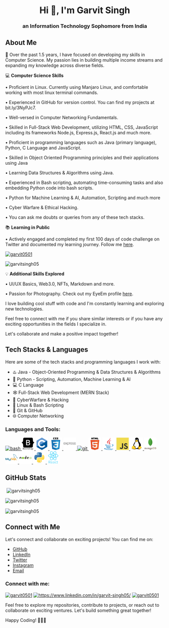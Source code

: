 <h1 align="center">Hi 👋, I'm Garvit Singh</h1>
<h3 align="center">an Information Technology Sophomore from India</h3>

## About Me

💼 Over the past 1.5 years, I have focused on developing my skills in Computer Science. My passion lies in building multiple income streams and expanding my knowledge across diverse fields.

💻 **Computer Science Skills**

• Proficient in Linux. Currently using Manjaro Linux, and comfortable working with most linux terminal commands.

• Experienced in GitHub for version control. You can find my projects at bit.ly/3NyPJc7.

• Well-versed in Computer Networking Fundamentals.

• Skilled in Full-Stack Web Development, utilizing HTML, CSS, JavaScript including its frameworks Node.js, Express.js, React.js and much more.

• Proficient in programming languages such as Java (primary language), Python, C Language and JavaScript. 

• Skilled in Object Oriented Programming principles and their applications using Java

• Learning Data Structures & Algorithms using Java.

• Experienced in Bash scripting, automating time-consuming tasks and also embedding Python code into bash scripts.

• Python for Machine Learning & AI, Automation, Scripting and much more

• Cyber Warfare & Ethical Hacking.

• You can ask me doubts or queries from any of these tech stacks.

📚 **Learning in Public**

• Actively engaged and completed my first 100 days of code challenge on Twitter and documented my learning journey. Follow me [here](bit.ly/3qMmWZI).

<p align="left"> <a href="https://twitter.com/garvit0501" target="blank"><img src="https://img.shields.io/twitter/follow/garvit0501?logo=twitter&style=for-the-badge" alt="garvit0501" /></a> </p>

<p align="left"> <img src="https://komarev.com/ghpvc/?username=garvitsingh05&label=Profile%20views&color=0e75b6&style=flat" alt="garvitsingh05" /> </p>

💡 **Additional Skills Explored**

• UI/UX Basics, Web3.0, NFTs, Markdown and more.

• Passion for Photography. Check out my EyeEm profile [here](bit.ly/3JmcjDo).

I love building cool stuff with code and I'm constantly learning and exploring new technologies.

Feel free to connect with me if you share similar interests or if you have any exciting opportunities in the fields I specialize in. 

Let's collaborate and make a positive impact together!

## Tech Stacks & Languages

Here are some of the tech stacks and programming languages I work with:

- ♨️ Java - Object-Oriented Programming & Data Structures & Algorithms
- :snake: Python - Scripting, Automation, Machine Learning & AI
- 💻 C Language
- 🕸 Full-Stack Web Development (MERN Stack)
- 🚀 CyberWarfare & Hacking
- :penguin: Linux & Bash Scripting
- 🔧 Git & GitHub
- 🌐 Computer Networking

<h3 align="left">Languages and Tools:</h3>
<p align="left"> <a href="https://www.gnu.org/software/bash/" target="_blank" rel="noreferrer"> <img src="https://www.vectorlogo.zone/logos/gnu_bash/gnu_bash-icon.svg" alt="bash" width="40" height="40"/> </a> <a href="https://getbootstrap.com" target="_blank" rel="noreferrer"> <img src="https://raw.githubusercontent.com/devicons/devicon/master/icons/bootstrap/bootstrap-plain-wordmark.svg" alt="bootstrap" width="40" height="40"/> </a> <a href="https://www.cprogramming.com/" target="_blank" rel="noreferrer"> <img src="https://raw.githubusercontent.com/devicons/devicon/master/icons/c/c-original.svg" alt="c" width="40" height="40"/> </a> <a href="https://www.w3schools.com/css/" target="_blank" rel="noreferrer"> <img src="https://raw.githubusercontent.com/devicons/devicon/master/icons/css3/css3-original-wordmark.svg" alt="css3" width="40" height="40"/> </a> <a href="https://expressjs.com" target="_blank" rel="noreferrer"> <img src="https://raw.githubusercontent.com/devicons/devicon/master/icons/express/express-original-wordmark.svg" alt="express" width="40" height="40"/> </a> <a href="https://git-scm.com/" target="_blank" rel="noreferrer"> <img src="https://www.vectorlogo.zone/logos/git-scm/git-scm-icon.svg" alt="git" width="40" height="40"/> </a> <a href="https://www.w3.org/html/" target="_blank" rel="noreferrer"> <img src="https://raw.githubusercontent.com/devicons/devicon/master/icons/html5/html5-original-wordmark.svg" alt="html5" width="40" height="40"/> </a> <a href="https://www.java.com" target="_blank" rel="noreferrer"> <img src="https://raw.githubusercontent.com/devicons/devicon/master/icons/java/java-original.svg" alt="java" width="40" height="40"/> </a> <a href="https://developer.mozilla.org/en-US/docs/Web/JavaScript" target="_blank" rel="noreferrer"> <img src="https://raw.githubusercontent.com/devicons/devicon/master/icons/javascript/javascript-original.svg" alt="javascript" width="40" height="40"/> </a> <a href="https://www.linux.org/" target="_blank" rel="noreferrer"> <img src="https://raw.githubusercontent.com/devicons/devicon/master/icons/linux/linux-original.svg" alt="linux" width="40" height="40"/> </a> <a href="https://www.mongodb.com/" target="_blank" rel="noreferrer"> <img src="https://raw.githubusercontent.com/devicons/devicon/master/icons/mongodb/mongodb-original-wordmark.svg" alt="mongodb" width="40" height="40"/> </a> <a href="https://www.mysql.com/" target="_blank" rel="noreferrer"> <img src="https://raw.githubusercontent.com/devicons/devicon/master/icons/mysql/mysql-original-wordmark.svg" alt="mysql" width="40" height="40"/> </a> <a href="https://nodejs.org" target="_blank" rel="noreferrer"> <img src="https://raw.githubusercontent.com/devicons/devicon/master/icons/nodejs/nodejs-original-wordmark.svg" alt="nodejs" width="40" height="40"/> </a> <a href="https://www.python.org" target="_blank" rel="noreferrer"> <img src="https://raw.githubusercontent.com/devicons/devicon/master/icons/python/python-original.svg" alt="python" width="40" height="40"/> </a> <a href="https://reactjs.org/" target="_blank" rel="noreferrer"> <img src="https://raw.githubusercontent.com/devicons/devicon/master/icons/react/react-original-wordmark.svg" alt="react" width="40" height="40"/> </a> </p>


## GitHub Stats

<p>&nbsp;<img align="center" src="https://github-readme-stats.vercel.app/api?username=garvitsingh05&show_icons=true&locale=en" alt="garvitsingh05" /></p>

<p><img align="center" src="https://github-readme-stats.vercel.app/api/top-langs?username=garvitsingh05&show_icons=true&locale=en&layout=compact" alt="garvitsingh05" /></p>  
<p><img align="center" src="https://github-readme-streak-stats.herokuapp.com/?user=garvitsingh05&" alt="garvitsingh05" /></p>

## Connect with Me

Let's connect and collaborate on exciting projects! You can find me on:

- [GitHub](https://github.com/GarvitSingh05)
- [LinkedIn](https://www.linkedin.com/in/garvit-singh05/)
- [Twitter](https://twitter.com/Garvit0501)
- [Instagram](https://www.instagram.com/garvit0501)
- [Email](sgarvit22@gmail.com) 

<h3 align="left">Connect with me:</h3>
<p align="left">
<a href="https://twitter.com/garvit0501" target="blank"><img align="center" src="https://raw.githubusercontent.com/rahuldkjain/github-profile-readme-generator/master/src/images/icons/Social/twitter.svg" alt="garvit0501" height="30" width="40" /></a>
<a href="https://linkedin.com/in/https://www.linkedin.com/in/garvit-singh05/" target="blank"><img align="center" src="https://raw.githubusercontent.com/rahuldkjain/github-profile-readme-generator/master/src/images/icons/Social/linked-in-alt.svg" alt="https://www.linkedin.com/in/garvit-singh05/" height="30" width="40" /></a>
<a href="https://instagram.com/garvit0501" target="blank"><img align="center" src="https://raw.githubusercontent.com/rahuldkjain/github-profile-readme-generator/master/src/images/icons/Social/instagram.svg" alt="garvit0501" height="30" width="40" /></a>
</p>

Feel free to explore my repositories, contribute to projects, or reach out to collaborate on exciting ventures. Let's build something great together!

Happy Coding! 👨‍💻🚀
